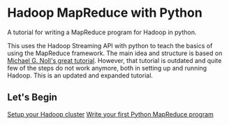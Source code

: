 # Hadoop MapReduce with Python

A tutorial for writing a MapReduce program for Hadoop in python.

This uses the Hadoop Streaming API with python to teach the basics of using the MapReduce framework.
The main idea and structure is based on [Michael G. Noll's great tutorial](http://www.michael-noll.com/tutorials/writing-an-hadoop-mapreduce-program-in-python/). However, that tutorial is outdated and quite few of the steps do not work anymore, both in setting up and running Hadoop. This is an updated and expanded tutorial.

## Let's Begin

[Setup your Hadoop cluster](setup.md)
[Write your first Python MapReduce program](mapreduce.md)




